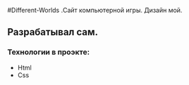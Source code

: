 #Different-Worlds
.Сайт компьютерной игры. Дизайн мой.
## Разрабатывал сам.
### Технологии в проэкте: 
- Html
- Css
